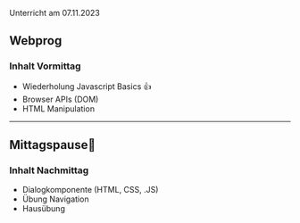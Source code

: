 Unterricht am 07.11.2023
## Webprog

### Inhalt Vormittag
- Wiederholung Javascript Basics 👍
- Browser APIs (DOM)
- HTML Manipulation


---
Mittagspause🥳
---
### Inhalt Nachmittag
- Dialogkomponente (HTML, CSS, .JS)
- Übung Navigation
- Hausübung